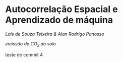 
<!-- README.md is generated from README.Rmd. Please edit that file -->

# Autocorrelação Espacial e Aprendizado de máquina

*Laís de Souza Teixeira & Alan Rodrigo Panosso*

*emissão de CO<sub>2</sub> do solo*

teste de commit 4
